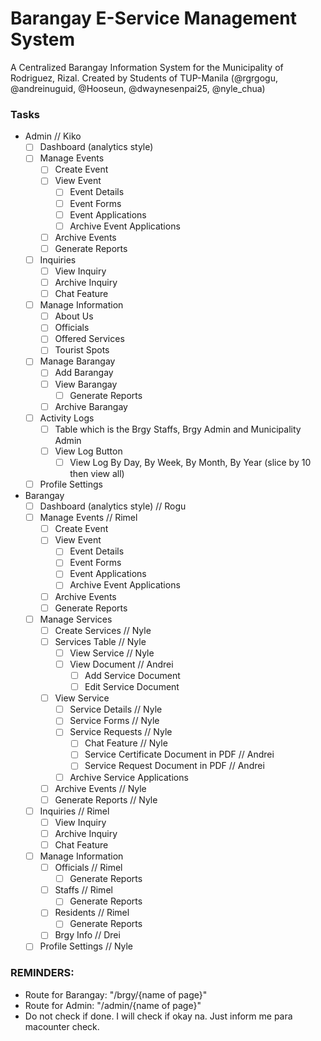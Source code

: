 # Barangay E-Service Management System

A Centralized Barangay Information System for the Municipality of Rodriguez, Rizal.
Created by Students of TUP-Manila (@rgrgogu, @andreinuguid, @Hooseun, @dwaynesenpai25, @nyle_chua)

### Tasks
- Admin // Kiko
  - [ ] Dashboard (analytics style)
  - [ ] Manage Events
    - [ ] Create Event
    - [ ] View Event
      - [ ] Event Details
      - [ ] Event Forms
      - [ ] Event Applications
      - [ ] Archive Event Applications
    - [ ] Archive Events
    - [ ] Generate Reports
  - [ ] Inquiries
    - [ ] View Inquiry
    - [ ] Archive Inquiry
    - [ ] Chat Feature
  - [ ] Manage Information
    - [ ] About Us
    - [ ] Officials
    - [ ] Offered Services
    - [ ] Tourist Spots
  - [ ] Manage Barangay
    - [ ] Add Barangay
    - [ ] View Barangay
      - [ ] Generate Reports
    - [ ] Archive Barangay
  - [ ] Activity Logs
    - [ ] Table which is the Brgy Staffs, Brgy Admin and Municipality Admin
    - [ ] View Log Button
      - [ ] View Log By Day, By Week, By Month, By Year (slice by 10 then view all)
  - [ ] Profile Settings

- Barangay
  - [ ] Dashboard (analytics style) // Rogu
  - [ ] Manage Events // Rimel
    - [ ] Create Event
    - [ ] View Event
      - [ ] Event Details
      - [ ] Event Forms
      - [ ] Event Applications
      - [ ] Archive Event Applications
    - [ ] Archive Events
    - [ ] Generate Reports
  - [ ] Manage Services 
    - [ ] Create Services // Nyle
    - [ ] Services Table // Nyle
      - [ ] View Service // Nyle
      - [ ] View Document // Andrei
        - [ ] Add Service Document
        - [ ] Edit Service Document
    - [ ] View Service
      - [ ] Service Details // Nyle
      - [ ] Service Forms // Nyle
      - [ ] Service Requests // Nyle
        - [ ] Chat Feature // Nyle
        - [ ] Service Certificate Document in PDF // Andrei
        - [ ] Service Request Document in PDF // Andrei
      - [ ] Archive Service Applications
    - [ ] Archive Events // Nyle
    - [ ] Generate Reports // Nyle
  - [ ] Inquiries // Rimel
    - [ ] View Inquiry
    - [ ] Archive Inquiry
    - [ ] Chat Feature
  - [ ] Manage Information 
    - [ ] Officials // Rimel
      - [ ] Generate Reports
    - [ ] Staffs // Rimel
      - [ ] Generate Reports
    - [ ] Residents // Rimel
      - [ ] Generate Reports
    - [ ] Brgy Info // Drei
  - [ ] Profile Settings // Nyle

### REMINDERS:
- Route for Barangay: "/brgy/{name of page}"
- Route for Admin: "/admin/{name of page}"
- Do not check if done. I will check if okay na. Just inform me para macounter check.
